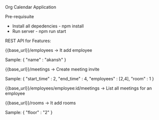 Org Calendar Application

Pre-requisuite

 - Install all depedencies - npm install
 - Run server - npm run start

REST API for Features:

{{base_url}}/employees -> It add employee

Sample:
{
    "name" : "akansh"
}

{{base_url}}/meetings -> Create meeting invite

Sample:
{
    "start_time" : 2,
    "end_time" : 4,
    "employees" : [2,4],
    "room" : 1
}

{{base_url}}/employees/employee:id/meetings -> List all meetings for an employee



{{base_url}}/rooms -> It add rooms

Sample:
{
    "floor" : "2"
}